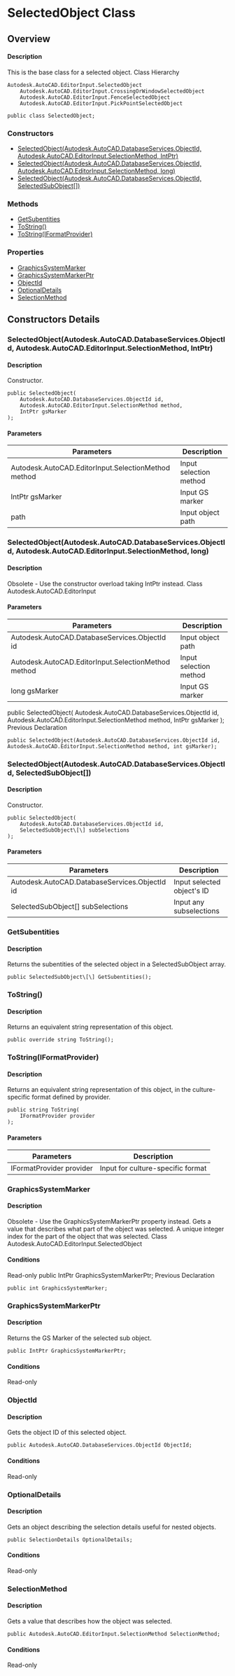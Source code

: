 # SelectedObject Class

## Overview

#### Description
This is the base class for a selected object.
Class Hierarchy
```text
Autodesk.AutoCAD.EditorInput.SelectedObject
    Autodesk.AutoCAD.EditorInput.CrossingOrWindowSelectedObject
    Autodesk.AutoCAD.EditorInput.FenceSelectedObject
    Autodesk.AutoCAD.EditorInput.PickPointSelectedObject
```

```text
public class SelectedObject;
```

### Constructors

- [SelectedObject(Autodesk.AutoCAD.DatabaseServices.ObjectId, Autodesk.AutoCAD.EditorInput.SelectionMethod, IntPtr)](#selectedobject(autodesk.autocad.databaseservices.objectid,-autodesk.autocad.editorinput.selectionmethod,-intptr))
- [SelectedObject(Autodesk.AutoCAD.DatabaseServices.ObjectId, Autodesk.AutoCAD.EditorInput.SelectionMethod, long)](#selectedobject(autodesk.autocad.databaseservices.objectid,-autodesk.autocad.editorinput.selectionmethod,-long))
- [SelectedObject(Autodesk.AutoCAD.DatabaseServices.ObjectId, SelectedSubObject[])](#selectedobject(autodesk.autocad.databaseservices.objectid,-selectedsubobject[]))

### Methods

- [GetSubentities](#getsubentities)
- [ToString()](#tostring())
- [ToString(IFormatProvider)](#tostring(iformatprovider))

### Properties

- [GraphicsSystemMarker](#graphicssystemmarker)
- [GraphicsSystemMarkerPtr](#graphicssystemmarkerptr)
- [ObjectId](#objectid)
- [OptionalDetails](#optionaldetails)
- [SelectionMethod](#selectionmethod)


## Constructors Details

### SelectedObject(Autodesk.AutoCAD.DatabaseServices.ObjectId, Autodesk.AutoCAD.EditorInput.SelectionMethod, IntPtr)

#### Description
Constructor.
```text
public SelectedObject(
    Autodesk.AutoCAD.DatabaseServices.ObjectId id, 
    Autodesk.AutoCAD.EditorInput.SelectionMethod method, 
    IntPtr gsMarker
);
```

#### Parameters
| Parameters | Description |
| --- | --- |
| Autodesk.AutoCAD.EditorInput.SelectionMethod method | Input selection method |
| IntPtr gsMarker | Input GS marker |
| path | Input object path |

### SelectedObject(Autodesk.AutoCAD.DatabaseServices.ObjectId, Autodesk.AutoCAD.EditorInput.SelectionMethod, long)

#### Description
Obsolete - Use the constructor overload taking IntPtr instead.
Class
Autodesk.AutoCAD.EditorInput
#### Parameters
| Parameters | Description |
| --- | --- |
| Autodesk.AutoCAD.DatabaseServices.ObjectId id | Input object path |
| Autodesk.AutoCAD.EditorInput.SelectionMethod method | Input selection method |
| long gsMarker | Input GS marker |

public SelectedObject( 
Autodesk.AutoCAD.DatabaseServices.ObjectId id, 
Autodesk.AutoCAD.EditorInput.SelectionMethod method, 
IntPtr gsMarker 
);
Previous Declaration
```text
public SelectedObject(Autodesk.AutoCAD.DatabaseServices.ObjectId id, Autodesk.AutoCAD.EditorInput.SelectionMethod method, int gsMarker);
```

### SelectedObject(Autodesk.AutoCAD.DatabaseServices.ObjectId, SelectedSubObject[])

#### Description
Constructor.
```text
public SelectedObject(
    Autodesk.AutoCAD.DatabaseServices.ObjectId id, 
    SelectedSubObject\[\] subSelections
);
```

#### Parameters
| Parameters | Description |
| --- | --- |
| Autodesk.AutoCAD.DatabaseServices.ObjectId id | Input selected object's ID |
| SelectedSubObject[] subSelections | Input any subselections |

### GetSubentities

#### Description
Returns the subentities of the selected object in a SelectedSubObject array.
```text
public SelectedSubObject\[\] GetSubentities();
```

### ToString()

#### Description
Returns an equivalent string representation of this object.
```text
public override string ToString();
```

### ToString(IFormatProvider)

#### Description
Returns an equivalent string representation of this object, in the culture-specific format defined by provider.
```text
public string ToString(
    IFormatProvider provider
);
```

#### Parameters
| Parameters | Description |
| --- | --- |
| IFormatProvider provider | Input for culture-specific format |

### GraphicsSystemMarker

#### Description
Obsolete - Use the GraphicsSystemMarkerPtr property instead. 
Gets a value that describes what part of the object was selected. 
A unique integer index for the part of the object that was selected.
Class
Autodesk.AutoCAD.EditorInput.SelectedObject
#### Conditions
Read-only
public IntPtr GraphicsSystemMarkerPtr;
Previous Declaration
```text
public int GraphicsSystemMarker;
```

### GraphicsSystemMarkerPtr

#### Description
Returns the GS Marker of the selected sub object.
```text
public IntPtr GraphicsSystemMarkerPtr;
```

#### Conditions
Read-only
### ObjectId

#### Description
Gets the object ID of this selected object.
```text
public Autodesk.AutoCAD.DatabaseServices.ObjectId ObjectId;
```

#### Conditions
Read-only
### OptionalDetails

#### Description
Gets an object describing the selection details useful for nested objects.
```text
public SelectionDetails OptionalDetails;
```

#### Conditions
Read-only
### SelectionMethod

#### Description
Gets a value that describes how the object was selected.
```text
public Autodesk.AutoCAD.EditorInput.SelectionMethod SelectionMethod;
```

#### Conditions
Read-only